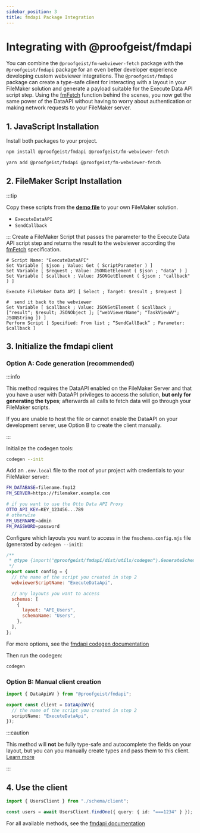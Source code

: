 ```yaml
---
sidebar_position: 3
title: fmdapi Package Integration
---
```


# Integrating with @proofgeist/fmdapi

You can combine the `@proofgeist/fm-webviewer-fetch` package with the `@proofgeist/fmdapi` package for an even better developer experience developing custom webviewer integrations. The `@proofgeist/fmdapi` package can create a type-safe client for interacting with a layout in your FileMaker solution and generate a payload suitable for the Execute Data API script step. Using the [fmFetch](/fetch) function behind the scenes, you now get the same power of the DataAPI without having to worry about authentication or making network requests to your FileMaker server.

## 1. JavaScript Installation

Install both packages to your project.

```sh
npm install @proofgeist/fmdapi @proofgeist/fm-webviewer-fetch
```

```sh
yarn add @proofgeist/fmdapi @proofgeist/fm-webviewer-fetch
```

## 2. FileMaker Script Installation

:::tip

Copy these scripts from the [**demo file**](/fmFetch-demo.fmp12) to your own FileMaker solution.

- `ExecuteDataAPI`
- `SendCallback`

:::
Create a FileMaker Script that passes the parameter to the Execute Data API script step and returns the result to the webviewer according the [fmFetch](/fetch) specification.

```
# Script Name: "ExecuteDataAPI"
Set Variable [ $json ; Value: Get ( ScriptParameter ) ]
Set Variable [ $request ; Value: JSONGetElement ( $json ; "data" ) ]
Set Variable [ $callback ; Value: JSONGetElement ( $json ; "callback" ) ]

Execute FileMaker Data API [ Select ; Target: $result ; $request ]

#  send it back to the webviewer
Set Variable [ $callback ; Value: JSONSetElement ( $callback ; ["result"; $result; JSONObject ]; ["webViewerName"; "TaskViewWV"; JSONString ]) ]
Perform Script [ Specified: From list ; “SendCallBack” ; Parameter: $callback ]
```

## 3. Initialize the fmdapi client

### Option A: Code generation (recommended)

:::info

This method requires the DataAPI enabled on the FileMaker Server and that you have a user with DataAPI privileges to access the solution, **but only for generating the types**; afterwards all calls to fetch data will go through your FileMaker scripts.

If you are unable to host the file or cannot enable the DataAPI on your development server, use Option B to create the client manually.

:::

Initialize the codegen tools:

```sh
codegen --init
```

Add an `.env.local` file to the root of your project with credentials to your FileMaker server:

```sh
FM_DATABASE=filename.fmp12
FM_SERVER=https://filemaker.example.com

# if you want to use the Otto Data API Proxy
OTTO_API_KEY=KEY_123456...789
# otherwise
FM_USERNAME=admin
FM_PASSWORD=password
```

Configure which layouts you want to access in the `fmschema.config.mjs` file (generated by `codegen --init`):

```js
/**
 * @type {import("@proofgeist/fmdapi/dist/utils/codegen").GenerateSchemaOptions}
 */
export const config = {
  // the name of the script you created in step 2
  webviewerScriptName: "ExecuteDataApi",

  // any layouts you want to access
  schemas: [
    {
      layout: "API_Users",
      schemaName: "Users",
    },
  ],
};
```

For more options, see the [fmdapi codegen documentation](https://github.com/proofgeist/fmdapi#generateschemas-options)

Then run the codegen:

```sh
codegen
```

### Option B: Manual client creation

```ts
import { DataApiWV } from "@proofgeist/fmdapi";

export const client = DataApiWV({
  // the name of the script you created in step 2
  scriptName: "ExecuteDataApi",
});
```

:::caution

This method will **not** be fully type-safe and autocomplete the fields on your layout, but you can you manually create types and pass them to this client. [Learn more](https://github.com/proofgeist/fmdapi/#typescript-support)

:::

## 4. Use the client

```ts
import { UsersClient } from "./schema/client";

const users = await UsersClient.findOne({ query: { id: "===1234" } });
```

For all available methods, see the [fmdapi documentation](https://github.com/proofgeist/fmdapi/)
